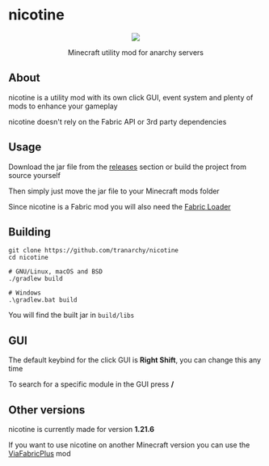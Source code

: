 # nicotine

<p align="center">
  <img src="https://github.com/user-attachments/assets/8ec64a1b-fe02-4042-9d2f-35a91d9c066f">
</p>
<p align="center">Minecraft utility mod for anarchy servers</p>

## About

nicotine is a utility mod with its own click GUI, event system and plenty of mods to enhance your gameplay

nicotine doesn't rely on the Fabric API or 3rd party dependencies

## Usage

Download the jar file from the [releases](https://github.com/tranarchy/nicotine/releases) section or build the project from source yourself

Then simply just move the jar file to your Minecraft mods folder

Since nicotine is a Fabric mod you will also need the [Fabric Loader](https://fabricmc.net/)

## Building

```
git clone https://github.com/tranarchy/nicotine
cd nicotine

# GNU/Linux, macOS and BSD
./gradlew build

# Windows
.\gradlew.bat build
```

You will find the built jar in `build/libs`

## GUI

The default keybind for the click GUI is **Right Shift**, you can change this any time

To search for a specific module in the GUI press **/**

## Other versions

nicotine is currently made for version **1.21.6**

If you want to use nicotine on another Minecraft version you can use the [ViaFabricPlus](https://modrinth.com/mod/viafabricplus) mod
